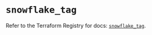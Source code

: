 # `snowflake_tag`

Refer to the Terraform Registry for docs: [`snowflake_tag`](https://registry.terraform.io/providers/snowflake-labs/snowflake/0.100.0/docs/resources/tag).
